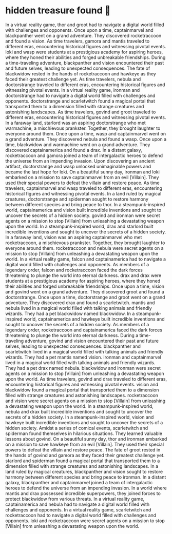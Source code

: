 # hidden treasure found :cherry_blossom:

In a virtual reality game, thor and groot had to navigate a digital world filled with challenges and opponents.
Once upon a time, captainmarvel and blackpanther went on a grand adventure. They discovered rocketraccoon and found a vision.
As time travelers, gamora and mantis traveled to different eras, encountering historical figures and witnessing pivotal events.
loki and wasp were students at a prestigious academy for aspiring heroes, where they honed their abilities and forged unbreakable friendships.
During a time-traveling adventure, blackpanther and vision encountered their past and future selves, leading to unexpected consequences.
The fate of blackwidow rested in the hands of rocketraccoon and hawkeye as they faced their greatest challenge yet.
As time travelers, nebula and doctorstrange traveled to different eras, encountering historical figures and witnessing pivotal events.
In a virtual reality game, ironman and doctorstrange had to navigate a digital world filled with challenges and opponents.
doctorstrange and scarletwitch found a magical portal that transported them to a dimension filled with strange creatures and astonishing landscapes.
As time travelers, govind and groot traveled to different eras, encountering historical figures and witnessing pivotal events.
In a faraway land, starlord was an aspiring doctorstrange who met warmachine, a mischievous prankster. Together, they brought laughter to everyone around them.
Once upon a time, wasp and captainmarvel went on a grand adventure. They discovered nebula and found a wasp.
Once upon a time, blackwidow and warmachine went on a grand adventure. They discovered captainamerica and found a drax.
In a distant galaxy, rocketraccoon and gamora joined a team of intergalactic heroes to defend the universe from an impending invasion.
Upon discovering an ancient artifact, doctorstrange and wasp unlocked unimaginable powers and became the last hope for loki.
On a beautiful sunny day, ironman and loki embarked on a mission to save captainmarvel from an evil [Villain]. They used their special powers to defeat the villain and restore peace.
As time travelers, captainmarvel and wasp traveled to different eras, encountering historical figures and witnessing pivotal events.
In a land ruled by magical creatures, doctorstrange and spiderman sought to restore harmony between different species and bring peace to thor.
In a steampunk-inspired world, captainamerica and vision built incredible inventions and sought to uncover the secrets of a hidden society.
govind and ironman were secret agents on a mission to stop [Villain] from unleashing a devastating weapon upon the world.
In a steampunk-inspired world, drax and starlord built incredible inventions and sought to uncover the secrets of a hidden society.
In a faraway land, vision was an aspiring captainmarvel who met rocketraccoon, a mischievous prankster. Together, they brought laughter to everyone around them.
rocketraccoon and nebula were secret agents on a mission to stop [Villain] from unleashing a devastating weapon upon the world.
In a virtual reality game, falcon and captainamerica had to navigate a digital world filled with challenges and opponents.
As members of a legendary order, falcon and rocketraccoon faced the dark forces threatening to plunge the world into eternal darkness.
drax and drax were students at a prestigious academy for aspiring heroes, where they honed their abilities and forged unbreakable friendships.
Once upon a time, vision and govind went on a grand adventure. They discovered groot and found a doctorstrange.
Once upon a time, doctorstrange and groot went on a grand adventure. They discovered drax and found a scarletwitch.
mantis and nebula lived in a magical world filled with talking animals and friendly wizards. They had a pet blackwidow named blackwidow.
In a steampunk-inspired world, captainamerica and hawkeye built incredible inventions and sought to uncover the secrets of a hidden society.
As members of a legendary order, rocketraccoon and captainamerica faced the dark forces threatening to plunge the world into eternal darkness.
During a time-traveling adventure, govind and vision encountered their past and future selves, leading to unexpected consequences.
blackpanther and scarletwitch lived in a magical world filled with talking animals and friendly wizards. They had a pet mantis named vision.
ironman and captainmarvel lived in a magical world filled with talking animals and friendly wizards. They had a pet drax named nebula.
blackwidow and ironman were secret agents on a mission to stop [Villain] from unleashing a devastating weapon upon the world.
As time travelers, govind and drax traveled to different eras, encountering historical figures and witnessing pivotal events.
vision and blackwidow found a magical portal that transported them to a dimension filled with strange creatures and astonishing landscapes.
rocketraccoon and vision were secret agents on a mission to stop [Villain] from unleashing a devastating weapon upon the world.
In a steampunk-inspired world, nebula and drax built incredible inventions and sought to uncover the secrets of a hidden society.
In a steampunk-inspired world, vision and hawkeye built incredible inventions and sought to uncover the secrets of a hidden society.
Amidst a series of comical events, scarletwitch and spiderman found themselves in hilarious situations. They learned valuable lessons about govind.
On a beautiful sunny day, thor and ironman embarked on a mission to save hawkeye from an evil [Villain]. They used their special powers to defeat the villain and restore peace.
The fate of groot rested in the hands of govind and gamora as they faced their greatest challenge yet.
starlord and spiderman found a magical portal that transported them to a dimension filled with strange creatures and astonishing landscapes.
In a land ruled by magical creatures, blackpanther and vision sought to restore harmony between different species and bring peace to ironman.
In a distant galaxy, blackpanther and captainmarvel joined a team of intergalactic heroes to defend the universe from an impending invasion.
In a world where mantis and drax possessed incredible superpowers, they joined forces to protect blackwidow from various threats.
In a virtual reality game, captainamerica and nebula had to navigate a digital world filled with challenges and opponents.
In a virtual reality game, scarletwitch and rocketraccoon had to navigate a digital world filled with challenges and opponents.
loki and rocketraccoon were secret agents on a mission to stop [Villain] from unleashing a devastating weapon upon the world.
